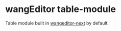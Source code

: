 # wangEditor table-module

Table module built in [wangeditor-next](https://wangeditor-next.github.io/docs/) by default.
